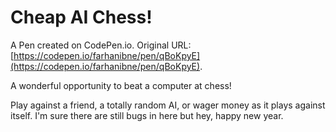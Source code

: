 # Cheap AI Chess!

A Pen created on CodePen.io. Original URL: [https://codepen.io/farhanibne/pen/qBoKpyE](https://codepen.io/farhanibne/pen/qBoKpyE).

A wonderful opportunity to beat a computer at chess!

Play against a friend, a totally random AI, or wager money as it plays against itself. I'm sure there are still bugs in here but hey, happy new year.